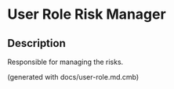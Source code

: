 # User Role Risk Manager

## Description
Responsible for managing the risks.



(generated with docs/user-role.md.cmb)
